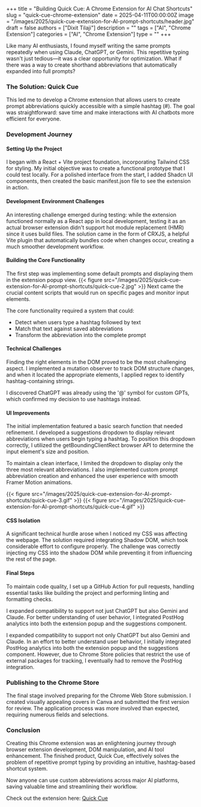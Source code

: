 +++
title = "Building Quick Cue: A Chrome Extension for AI Chat Shortcuts"
slug = "quick-cue-chrome-extension"
date = 2025-04-11T00:00:00Z
image = "/images/2025/quick-cue-extension-for-AI-prompt-shortcuts/header.jpg"
draft = false
authors = ["Dixit Tilaji"]
description = ""
tags = ["AI", "Chrome Extension"]
categories = ["AI", "Chrome Extension"]
type = ""
+++


Like many AI enthusiasts, I found myself writing the same prompts repeatedly when using Claude, ChatGPT, or Gemini. This repetitive typing wasn't just tedious—it was a clear opportunity for optimization. What if there was a way to create shorthand abbreviations that automatically expanded into full prompts?

### The Solution: Quick Cue

This led me to develop a Chrome extension that allows users to create prompt abbreviations quickly accessible with a simple hashtag (#). The goal was straightforward: save time and make interactions with AI chatbots more efficient for everyone.

### Development Journey

#### Setting Up the Project

I began with a React + Vite project foundation, incorporating Tailwind CSS for styling. My initial objective was to create a functional prototype that I could test locally. For a polished interface from the start, I added Shadcn UI components, then created the basic manifest.json file to see the extension in action.

#### Development Environment Challenges

An interesting challenge emerged during testing: while the extension functioned normally as a React app in local development, testing it as an actual browser extension didn't support hot module replacement (HMR) since it uses build files. The solution came in the form of CRXJS, a helpful Vite plugin that automatically bundles code when changes occur, creating a much smoother development workflow.

#### Building the Core Functionality

The first step was implementing some default prompts and displaying them in the extension popup view.
{{< figure src="/images/2025/quick-cue-extension-for-AI-prompt-shortcuts/quick-cue-2.jpg" >}}
Next came the crucial content scripts that would run on specific pages and monitor input elements.

The core functionality required a system that could:

- Detect when users type a hashtag followed by text
- Match that text against saved abbreviations
- Transform the abbreviation into the complete prompt

#### Technical Challenges

Finding the right elements in the DOM proved to be the most challenging aspect. I implemented a mutation observer to track DOM structure changes, and when it located the appropriate elements, I applied regex to identify hashtag-containing strings.

I discovered ChatGPT was already using the '@' symbol for custom GPTs, which confirmed my decision to use hashtags instead.

#### UI Improvements

The initial implementation featured a basic search function that needed refinement. I developed a suggestions dropdown to display relevant abbreviations when users begin typing a hashtag. To position this dropdown correctly, I utilized the getBoundingClientRect browser API to determine the input element's size and position.

To maintain a clean interface, I limited the dropdown to display only the three most relevant abbreviations. I also implemented custom prompt abbreviation creation and enhanced the user experience with smooth Framer Motion animations.

{{< figure src="/images/2025/quick-cue-extension-for-AI-prompt-shortcuts/quick-cue-3.gif" >}}
{{< figure src="/images/2025/quick-cue-extension-for-AI-prompt-shortcuts/quick-cue-4.gif" >}}

#### CSS Isolation

A significant technical hurdle arose when I noticed my CSS was affecting the webpage. The solution required integrating Shadow DOM, which took considerable effort to configure properly. The challenge was correctly injecting my CSS into the shadow DOM while preventing it from influencing the rest of the page.

#### Final Steps

To maintain code quality, I set up a GitHub Action for pull requests, handling essential tasks like building the project and performing linting and formatting checks.

I expanded compatibility to support not just ChatGPT but also Gemini and Claude. For better understanding of user behavior, I integrated PostHog analytics into both the extension popup and the suggestions component.

I expanded compatibility to support not only ChatGPT but also Gemini and Claude. In an effort to better understand user behavior, I initially integrated PostHog analytics into both the extension popup and the suggestions component. However, due to Chrome Store policies that restrict the use of external packages for tracking, I eventually had to remove the PostHog integration.

### Publishing to the Chrome Store

The final stage involved preparing for the Chrome Web Store submission. I created visually appealing covers in Canva and submitted the first version for review. The application process was more involved than expected, requiring numerous fields and selections.

### Conclusion

Creating this Chrome extension was an enlightening journey through browser extension development, DOM manipulation, and AI tool enhancement. The finished product, Quick Cue, effectively solves the problem of repetitive prompt typing by providing an intuitive, hashtag-based shortcut system.

Now anyone can use custom abbreviations across major AI platforms, saving valuable time and streamlining their workflow.

Check out the extension here: [Quick Cue](https://chromewebstore.google.com/detail/quick-cue/pcdhefoofnagnpdmlepnlgkbmgapfijl)
